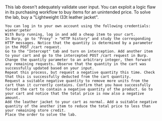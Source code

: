 This lab doesn't adequately validate user input. You can exploit a logic flaw in its purchasing workflow to buy items for an unintended price. To solve the lab, buy a "Lightweight l33t leather jacket".

	You can log in to your own account using the following credentials: wiener:peter
	With Burp running, log in and add a cheap item to your cart.
	In Burp, go to "Proxy" > "HTTP history" and study the corresponding HTTP messages. Notice that the quantity is determined by a parameter in the POST /cart request.
	Go to the "Intercept" tab and turn on interception. Add another item to your cart and go to the intercepted POST /cart request in Burp.
	Change the quantity parameter to an arbitrary integer, then forward any remaining requests. Observe that the quantity in the cart was successfully updated based on your input.
	Repeat this process, but request a negative quantity this time. Check that this is successfully deducted from the cart quantity.
	Request a suitable negative quantity to remove more units from the cart than it currently contains. Confirm that you have successfully forced the cart to contain a negative quantity of the product. Go to your cart and notice that the total price is now also a negative amount.
	Add the leather jacket to your cart as normal. Add a suitable negative quantity of the another item to reduce the total price to less than your remaining store credit.
	Place the order to solve the lab.